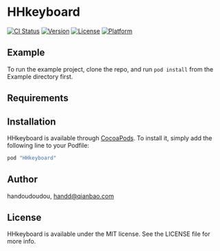 # HHkeyboard

[![CI Status](http://img.shields.io/travis/handoudoudou/HHkeyboard.svg?style=flat)](https://travis-ci.org/handoudoudou/HHkeyboard)
[![Version](https://img.shields.io/cocoapods/v/HHkeyboard.svg?style=flat)](http://cocoapods.org/pods/HHkeyboard)
[![License](https://img.shields.io/cocoapods/l/HHkeyboard.svg?style=flat)](http://cocoapods.org/pods/HHkeyboard)
[![Platform](https://img.shields.io/cocoapods/p/HHkeyboard.svg?style=flat)](http://cocoapods.org/pods/HHkeyboard)

## Example

To run the example project, clone the repo, and run `pod install` from the Example directory first.

## Requirements

## Installation

HHkeyboard is available through [CocoaPods](http://cocoapods.org). To install
it, simply add the following line to your Podfile:

```ruby
pod "HHkeyboard"
```

## Author

handoudoudou, handd@qianbao.com

## License

HHkeyboard is available under the MIT license. See the LICENSE file for more info.
